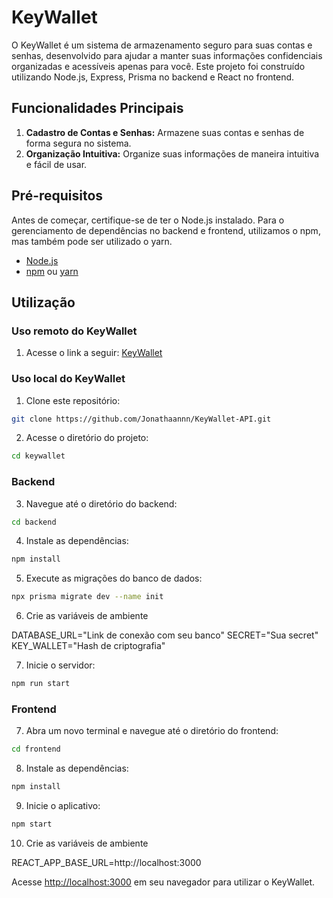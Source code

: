 # KeyWallet

O KeyWallet é um sistema de armazenamento seguro para suas contas e senhas, desenvolvido para ajudar a manter suas informações confidenciais organizadas e acessíveis apenas para você. Este projeto foi construído utilizando Node.js, Express, Prisma no backend e React no frontend.

## Funcionalidades Principais

1. **Cadastro de Contas e Senhas:** Armazene suas contas e senhas de forma segura no sistema.
2. **Organização Intuitiva:** Organize suas informações de maneira intuitiva e fácil de usar.

## Pré-requisitos

Antes de começar, certifique-se de ter o Node.js instalado. Para o gerenciamento de dependências no backend e frontend, utilizamos o npm, mas também pode ser utilizado o yarn.

- [Node.js](https://nodejs.org/)
- [npm](https://www.npmjs.com/) ou [yarn](https://yarnpkg.com/)

## Utilização

### Uso remoto do KeyWallet

1. Acesse o link a seguir: [KeyWallet](https://https://keywallet.onrender.com/)

### Uso local do KeyWallet

1. Clone este repositório:

```bash
git clone https://github.com/Jonathaannn/KeyWallet-API.git
```

2. Acesse o diretório do projeto:

```bash
cd keywallet
```

### Backend

3. Navegue até o diretório do backend:

```bash
cd backend
```

4. Instale as dependências:

```bash
npm install
```

5. Execute as migrações do banco de dados:

```bash
npx prisma migrate dev --name init
```

6. Crie as variáveis de ambiente

DATABASE_URL="Link de conexão com seu banco"
SECRET="Sua secret"
KEY_WALLET="Hash de criptografia"

7. Inicie o servidor:

```bash
npm run start
```

### Frontend

7. Abra um novo terminal e navegue até o diretório do frontend:

```bash
cd frontend
```

8. Instale as dependências:

```bash
npm install
```

9. Inicie o aplicativo:

```bash
npm start
```

10. Crie as variáveis de ambiente

REACT_APP_BASE_URL=http://localhost:3000

Acesse [http://localhost:3000](http://localhost:3000) em seu navegador para utilizar o KeyWallet.